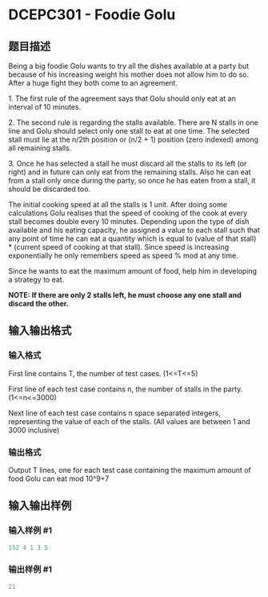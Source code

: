 # DCEPC301 - Foodie Golu

## 题目描述

Being a big foodie Golu wants to try all the dishes available at a party but because of his increasing weight his mother does not allow him to do so. After a huge fight they both come to an agreement.

1\. The first rule of the agreement says that Golu should only eat at an interval of 10 minutes.

2\. The second rule is regarding the stalls available. There are N stalls in one line and Golu should select only one stall to eat at one time. The selected stall must lie at the n/2th position or (n/2 + 1) position (zero indexed) among all remaining stalls.

3\. Once he has selected a stall he must discard all the stalls to its left (or right) and in future can only eat from the remaining stalls. Also he can eat from a stall only once during the party, so once he has eaten from a stall, it should be discarded too.

The initial cooking speed at all the stalls is 1 unit. After doing some calculations Golu realises that the speed of cooking of the cook at every stall becomes double every 10 minutes. Depending upon the type of dish available and his eating capacity, he assigned a value to each stall such that any point of time he can eat a quantity which is equal to (value of that stall) \* (current speed of cooking at that stall). Since speed is increasing exponentially he only remembers speed as speed % mod at any time.

Since he wants to eat the maximum amount of food, help him in developing a strategy to eat.

**NOTE: If there are only 2 stalls left, he must choose any one stall and discard the other.**

## 输入输出格式

### 输入格式

First line contains T, the number of test cases. (1<=T<=5)

First line of each test case contains n, the number of stalls in the party. (1<=n<=3000)

Next line of each test case contains n space separated integers, representing the value of each of the stalls. (All values are between 1 and 3000 inclusive)

### 输出格式

Output T lines, one for each test case containing the maximum amount of food Golu can eat mod 10^9+7

## 输入输出样例

### 输入样例 #1

```cpp
152 4 1 3 5
```


### 输出样例 #1

```cpp
21
```


